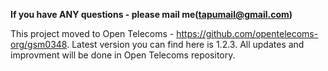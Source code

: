 **If you have ANY questions - please mail me(tapumail@gmail.com)**

This project moved to Open Telecoms - https://github.com/opentelecoms-org/gsm0348.
Latest version you can find here is 1.2.3. All updates and improvment will be done in Open Telecoms repository.
